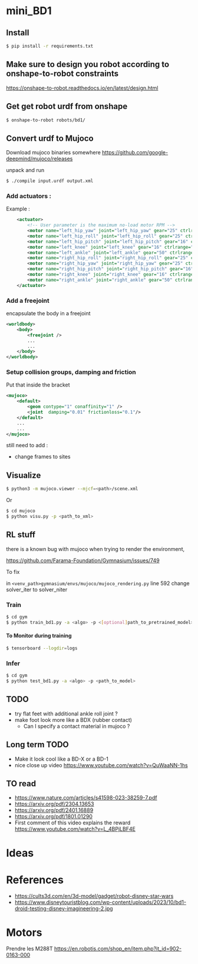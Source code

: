 # mini_BD1

## Install 
    
```bash
$ pip install -r requirements.txt
```

## Make sure to design you robot according to onshape-to-robot constraints
https://onshape-to-robot.readthedocs.io/en/latest/design.html

## Get get robot urdf from onshape


```bash
$ onshape-to-robot robots/bd1/
```

## Convert urdf to Mujoco

Download mujoco binaries somewhere https://github.com/google-deepmind/mujoco/releases

unpack and run

```bash
$ ./compile input.urdf output.xml
```

### Add actuators : 
Example : 
```xml
	<actuator>
		<!-- User parameter is the maximum no-load motor RPM -->
		<motor name="left_hip_yaw" joint="left_hip_yaw" gear="25" ctrlrange="-0.698132 0.698132" user="2900" />
		<motor name="left_hip_roll" joint="left_hip_roll" gear="25" ctrlrange="-1.5708 0.349066" user="2900" />
		<motor name="left_hip_pitch" joint="left_hip_pitch" gear="16" ctrlrange="1.0472 3.14159" user="1300" />
		<motor name="left_knee" joint="left_knee" gear="16" ctrlrange="-2.0944 2.0944" user="1300" />
		<motor name="left_ankle" joint="left_ankle" gear="50" ctrlrange="-1.5708 1.5708" user="5500" />
		<motor name="right_hip_roll" joint="right_hip_roll" gear="25" ctrlrange="-1.5708 0.349066" user="2900" />
		<motor name="right_hip_yaw" joint="right_hip_yaw" gear="25" ctrlrange="-0.698132 0.698132" user="2900" />
		<motor name="right_hip_pitch" joint="right_hip_pitch" gear="16" ctrlrange="-0.523599 1.5708" user="1300" />
		<motor name="right_knee" joint="right_knee" gear="16" ctrlrange="-2.0944 2.0944" user="1300" />
		<motor name="right_ankle" joint="right_ankle" gear="50" ctrlrange="-1.5708 1.5708" user="5500" />
	</actuator>
```

### Add a freejoint 

encapsulate the body in a freejoint
```xml
<worldbody>
	<body>
		<freejoint />
		...
		...
	</body>
</worldbody>
```

### Setup collision groups, damping and friction
Put that inside the <mujoco> bracket
```xml
<mujoco>
	<default>
		<geom contype="1" conaffinity="1" />
		<joint  damping="0.01" frictionloss="0.1"/>
	</default>
	...
	...
</mujoco>
```

still need to add : 
- change frames to sites

## Visualize 

```bash
$ python3 -m mujoco.viewer --mjcf=<path>/scene.xml
```

Or 

```bash
$ cd mujoco
$ python visu.py -p <path_to_xml>
```

## RL stuff

there is a known bug with mujoco when trying to render the environment,

https://github.com/Farama-Foundation/Gymnasium/issues/749

To fix

in `<venv_path>gymnasium/envs/mujoco/mujoco_rendering.py` line 592 change solver_iter to solver_niter

### Train 

```bash
$ cd gym
$ python train_bd1.py -a <algo> -p <[optional]path_to_pretrained_model>
```

#### To Monitor during training

```bash
$ tensorboard --logdir=logs
```

### Infer

```bash
$ cd gym
$ python test_bd1.py -a <algo> -p <path_to_model>
```

## TODO
- try flat feet with additional ankle roll joint ?
- make foot look more like a BDX (rubber contact)
  - Can I specify a contact material in mujoco ?

## Long term TODO
- Make it look cool like a BD-X or a BD-1
- nice close up video https://www.youtube.com/watch?v=QuWaaNN-1hs

## TO read
- https://www.nature.com/articles/s41598-023-38259-7.pdf
- https://arxiv.org/pdf/2304.13653
- https://arxiv.org/pdf/2401.16889
- https://arxiv.org/pdf/1801.01290
- First comment of this video explains the reward https://www.youtube.com/watch?v=L_4BPjLBF4E

# Ideas

# References 
- https://cults3d.com/en/3d-model/gadget/robot-disney-star-wars
- https://www.disneytouristblog.com/wp-content/uploads/2023/10/bd1-droid-testing-disney-imagineering-2.jpg

# Motors 
Prendre les M288T
https://en.robotis.com/shop_en/item.php?it_id=902-0163-000